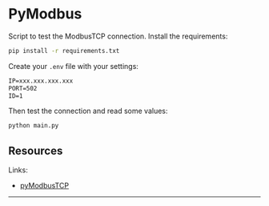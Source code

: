 # PyModbus

Script to test the ModbusTCP connection.
Install the requirements:

```bash
pip install -r requirements.txt
```

Create your `.env` file with your settings:

```txt
IP=xxx.xxx.xxx.xxx
PORT=502
ID=1
```

Then test the connection and read some values:

```bash
python main.py
```

## Resources

Links:

* [pyModbusTCP](https://pypi.org/project/pyModbusTCP/)

***
